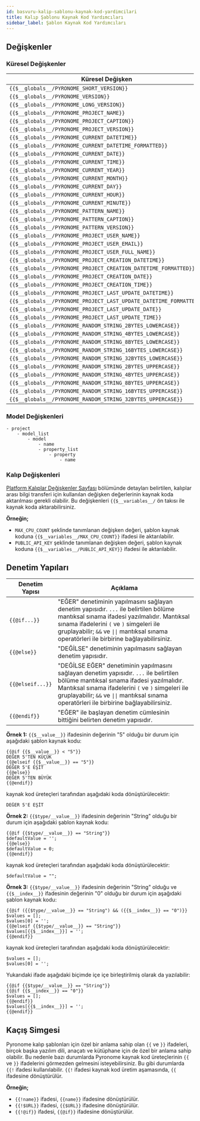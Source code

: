 ```yaml
---
id: basvuru-kalip-sablonu-kaynak-kod-yardimcilari
title: Kalıp Şablonu Kaynak Kod Yardımcıları
sidebar_label: Şablon Kaynak Kod Yardımcıları
---
```


<a id="aHeaderMenuAnchor" data-header-menu="Docs"></a>

## Değişkenler

### Küresel Değişkenler

| Küresel Değişken | Açıklama |
| --- | --- |
| `{{$__globals__/PYRONOME_SHORT_VERSION}}` |  |
| `{{$__globals__/PYRONOME_VERSION}}` |  |
| `{{$__globals__/PYRONOME_LONG_VERSION}}` |  |
| `{{$__globals__/PYRONOME_PROJECT_NAME}}` |  |
| `{{$__globals__/PYRONOME_PROJECT_CAPTION}}` |  |
| `{{$__globals__/PYRONOME_PROJECT_VERSION}}` |  |
| `{{$__globals__/PYRONOME_CURRENT_DATETIME}}` |  |
| `{{$__globals__/PYRONOME_CURRENT_DATETIME_FORMATTED}}` |  |
| `{{$__globals__/PYRONOME_CURRENT_DATE}}` |  |
| `{{$__globals__/PYRONOME_CURRENT_TIME}}` |  |
| `{{$__globals__/PYRONOME_CURRENT_YEAR}}` |  |
| `{{$__globals__/PYRONOME_CURRENT_MONTH}}` |  |
| `{{$__globals__/PYRONOME_CURRENT_DAY}}` |  |
| `{{$__globals__/PYRONOME_CURRENT_HOUR}}` |  |
| `{{$__globals__/PYRONOME_CURRENT_MINUTE}}` |  |
| `{{$__globals__/PYRONOME_PATTERN_NAME}}` |  |
| `{{$__globals__/PYRONOME_PATTERN_CAPTION}}` |  |
| `{{$__globals__/PYRONOME_PATTERN_VERSION}}` |  |
| `{{$__globals__/PYRONOME_PROJECT_USER_NAME}}` |  |
| `{{$__globals__/PYRONOME_PROJECT_USER_EMAIL}}` |  |
| `{{$__globals__/PYRONOME_PROJECT_USER_FULL_NAME}}` |  |
| `{{$__globals__/PYRONOME_PROJECT_CREATION_DATETIME}}` |  |
| `{{$__globals__/PYRONOME_PROJECT_CREATION_DATETIME_FORMATTED}}` |  |
| `{{$__globals__/PYRONOME_PROJECT_CREATION_DATE}}` |  |
| `{{$__globals__/PYRONOME_PROJECT_CREATION_TIME}}` |  |
| `{{$__globals__/PYRONOME_PROJECT_LAST_UPDATE_DATETIME}}` |  |
| `{{$__globals__/PYRONOME_PROJECT_LAST_UPDATE_DATETIME_FORMATTED}}` |  |
| `{{$__globals__/PYRONOME_PROJECT_LAST_UPDATE_DATE}}` |  |
| `{{$__globals__/PYRONOME_PROJECT_LAST_UPDATE_TIME}}` |  |
| `{{$__globals__/PYRONOME_RANDOM_STRING_2BYTES_LOWERCASE}}` |  |
| `{{$__globals__/PYRONOME_RANDOM_STRING_4BYTES_LOWERCASE}}` |  |
| `{{$__globals__/PYRONOME_RANDOM_STRING_8BYTES_LOWERCASE}}` |  |
| `{{$__globals__/PYRONOME_RANDOM_STRING_16BYTES_LOWERCASE}}` |  |
| `{{$__globals__/PYRONOME_RANDOM_STRING_32BYTES_LOWERCASE}}` |  |
| `{{$__globals__/PYRONOME_RANDOM_STRING_2BYTES_UPPERCASE}}` |  |
| `{{$__globals__/PYRONOME_RANDOM_STRING_4BYTES_UPPERCASE}}` |  |
| `{{$__globals__/PYRONOME_RANDOM_STRING_8BYTES_UPPERCASE}}` |  |
| `{{$__globals__/PYRONOME_RANDOM_STRING_16BYTES_UPPERCASE}}` |  |
| `{{$__globals__/PYRONOME_RANDOM_STRING_32BYTES_UPPERCASE}}` |  |

### Model Değişkenleri

```
- project
    - model_list
        - model
            - name
            - property_list
                - property
                    - name 
```

### Kalıp Değişkenleri

[Platform Kalıplar Değişkenler Sayfası](/latest/tr/docs/platform-kaliplar/#değişkenler-sayfası) bölümünde detayları belirtilen, kalıplar arası bilgi transferi için kullanılan değişken değerlerinin kaynak koda aktarılması gerekli olabilir. Bu değişkenleri `{{$__variables__/` ön takısı ile kaynak koda aktarabilirsiniz.

**Örneğin;**

- `MAX_CPU_COUNT` şeklinde tanımlanan değişken değeri, şablon kaynak koduna `{{$__variables__/MAX_CPU_COUNT}}` ifadesi ile aktarılabilir.
- `PUBLIC_API_KEY` şeklinde tanımlanan değişken değeri, şablon kaynak koduna `{{$__variables__/PUBLIC_API_KEY}}` ifadesi ile aktarılabilir.

## Denetim Yapıları

| Denetim Yapısı | Açıklama |
| --- | --- |
| `{{@if...}}` | "EĞER" denetiminin yapılmasını sağlayan denetim yapısıdır. `...` ile belirtilen bölüme mantıksal sınama ifadesi yazılmalıdır. Mantıksal sınama ifadelerini `(` ve `)` simgeleri ile gruplayabilir; `&&` ve `\|\|` mantıksal sınama operatörleri ile birbirine bağlayabilirsiniz. |
| `{{@else}}` | "DEĞİLSE" denetiminin yapılmasını sağlayan denetim yapısıdır. |
| `{{@elseif...}}` | "DEĞİLSE EĞER" denetiminin yapılmasını sağlayan denetim yapısıdır. `...` ile belirtilen bölüme mantıksal sınama ifadesi yazılmalıdır. Mantıksal sınama ifadelerini `(` ve `)` simgeleri ile gruplayabilir; `&&` ve `\|\|` mantıksal sınama operatörleri ile birbirine bağlayabilirsiniz. |
| `{{@endif}}` | "EĞER" ile başlayan denetim cümlesinin bittiğini belirten denetim yapısıdır. |

**Örnek 1:** `{{$__value__}}` ifadesinin değerinin "5" olduğu bir durum için aşağıdaki şablon kaynak kodu:

```
{{@if {{$__value__}} < "5"}}
DEĞER 5'TEN KÜÇÜK
{{@elseif {{$__value__}} == "5"}}
DEĞER 5'E EŞİT
{{@else}}
DEĞER 5'TEN BÜYÜK
{{@endif}}
```

kaynak kod üreteçleri tarafından aşağıdaki koda dönüştürülecektir:

```
DEĞER 5'E EŞİT
```

**Örnek 2:** `{{$type/__value__}}` ifadesinin değerinin "String" olduğu bir durum için aşağıdaki şablon kaynak kodu:

```
{{@if {{$type/__value__}} == "String"}}
$defaultValue = '';
{{@else}}
$defaultValue = 0;
{{@endif}}
```

kaynak kod üreteçleri tarafından aşağıdaki koda dönüştürülecektir:

```
$defaultValue = "";
```

**Örnek 3:** `{{$type/__value__}}` ifadesinin değerinin "String" olduğu ve `{{$__index__}}` ifadesinin değerinin "0" olduğu bir durum için aşağıdaki şablon kaynak kodu: 

```
{{@if ({{$type/__value__}} == "String") && ({{$__index__}} == "0")}}
$values = [];
$values[0] = '';
{{@elseif {{$type/__value__}} == "String"}}
$values[{{$__index__}}] = '';
{{@endif}}
```

kaynak kod üreteçleri tarafından aşağıdaki koda dönüştürülecektir:

```
$values = [];
$values[0] = '';
```

Yukarıdaki ifade aşağıdaki biçimde içe içe birleştirilmiş olarak da yazılabilir:

```
{{@if {{$type/__value__}} == "String"}}
{{@if {{$__index__}} == "0"}}
$values = [];
{{@endif}}
$values[{{$__index__}}] = '';
{{@endif}}
```

## Kaçış Simgesi

Pyronome kalıp şablonları için özel bir anlama sahip olan `{{` ve `}}` ifadeleri, birçok başka yazılım dili, anaçatı ve kütüphane için de özel bir anlama sahip olabilir. Bu nedenle bazı durumlarda Pyronome kaynak kod üreteçlerinin `{{` ve `}}` ifadelerini görmezden gelmesini isteyebilirsiniz. Bu gibi durumlarda `{{!` ifadesi kullanılabilir. `{{!` ifadesi kaynak kod üretim aşamasında, `{{` ifadesine dönüştürülür.

**Örneğin;**

- `{{!name}}` ifadesi, `{{name}}` ifadesine dönüştürülür.
- `{{!$URL}}` ifadesi, `{{$URL}}` ifadesine dönüştürülür.
- `{{!@if}}` ifadesi, `{{@if}}` ifadesine dönüştürülür.
